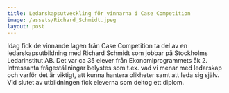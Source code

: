 ```yaml
---
title: Ledarskapsutveckling för vinnarna i Case Competition
image: /assets/Richard_Schmidt.jpeg
layout: post
---
```


Idag fick de vinnande lagen från Case Competition ta del av en ledarskapsutbildning med Richard Schmidt som jobbar på Stockholms Ledarinstitut AB.  Det var ca 35 elever från Ekonomiprogrammets åk 2. Intressanta frågeställningar belystes som t.ex. vad vi menar med ledarskap och varför det är viktigt, att kunna hantera olikheter samt att leda sig själv. Vid slutet av utbildningen fick eleverna som deltog ett diplom.
